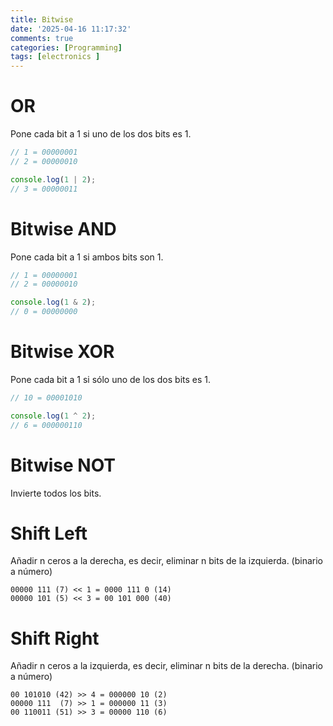 ```yaml
---
title: Bitwise
date: '2025-04-16 11:17:32'
comments: true
categories: [Programming]
tags: [electronics ]
---
```


# OR

Pone cada bit a 1 si uno de los dos bits es 1.

```javascript
// 1 = 00000001
// 2 = 00000010

console.log(1 | 2);
// 3 = 00000011
```

# Bitwise AND

Pone cada bit a 1 si ambos bits son 1.

```javascript
// 1 = 00000001
// 2 = 00000010

console.log(1 & 2);
// 0 = 00000000
```

# Bitwise XOR

Pone cada bit a 1 si sólo uno de los dos bits es 1.


```javascript
// 10 = 00001010

console.log(1 ^ 2);
// 6 = 000000110
```

# Bitwise NOT

Invierte todos los bits.

# Shift Left

Añadir n ceros a la derecha, es decir, eliminar n bits de la izquierda. (binario a número)

```
00000 111 (7) << 1 = 0000 111 0 (14)
00000 101 (5) << 3 = 00 101 000 (40)
```

# Shift Right

Añadir n ceros a la izquierda, es decir, eliminar n bits de la derecha. (binario a número)

```
00 101010 (42) >> 4 = 000000 10 (2)
00000 111  (7) >> 1 = 000000 11 (3)
00 110011 (51) >> 3 = 00000 110 (6)
```
